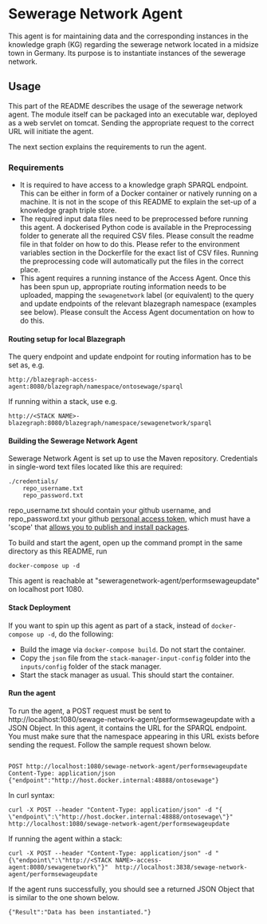 # Sewerage Network Agent
This agent is for maintaining data and the corresponding instances in the knowledge graph (KG) regarding the sewerage network located in a midsize town in Germany. Its purpose is to instantiate instances of the sewerage network. 

## Usage 
This part of the README describes the usage of the sewerage network agent. The module itself can be packaged into an executable war, deployed as a web servlet on tomcat. Sending the appropriate request to the correct URL will initiate the agent. 

The next section explains the requirements to run the agent.

### Requirements
- It is required to have access to a knowledge graph SPARQL endpoint. This can be either in form of a Docker container or natively running on a machine. It is not in the scope of this README to explain the set-up of a knowledge graph triple store. 
- The required input data files need to be preprocessed before running this agent. A dockerised Python code is available in the Preprocessing folder to generate all the required CSV files. Please consult the readme file in that folder on how to do this. Please refer to the environment variables section in the Dockerfile for the exact list of CSV files. Running the preprocessing code will automatically put the files in the correct place.
- This agent requires a running instance of the Access Agent. Once this has been spun up, appropriate routing information needs to be uploaded, mapping the `sewagenetwork` label (or equivalent) to the query and update endpoints of the relevant blazegraph namespace (examples see below). Please consult the Access Agent documentation on how to do this.

#### Routing setup for local Blazegraph
The query endpoint and update endpoint for routing information has to be set as, e.g.
```
http://blazegraph-access-agent:8080/blazegraph/namespace/ontosewage/sparql
```
If running within a stack, use e.g.
```
http://<STACK NAME>-blazegraph:8080/blazegraph/namespace/sewagenetwork/sparql
```

#### Building the Sewerage Network Agent

Sewerage Network Agent is set up to use the Maven repository. Credentials in single-word text files located like this are required:
```
./credentials/
    repo_username.txt
    repo_password.txt
```
repo_username.txt should contain your github username, and repo_password.txt your github [personal access token](https://docs.github.com/en/github/authenticating-to-github/creating-a-personal-access-token),
which must have a 'scope' that [allows you to publish and install packages](https://docs.github.com/en/packages/working-with-a-github-packages-registry/working-with-the-apache-maven-registry#authenticating-to-github-packages).

To build and start the agent, open up the command prompt in the same directory as this README, run
```
docker-compose up -d
```

This agent is reachable at "seweragenetwork-agent/performsewageupdate" on localhost port 1080.

#### Stack Deployment

If you want to spin up this agent as part of a stack, instead of `docker-compose up -d`, do the following:
- Build the image via `docker-compose build`. Do not start the container.
- Copy the `json` file from the `stack-manager-input-config` folder into the `inputs/config` folder of the stack manager.
- Start the stack manager as usual. This should start the container.

#### Run the agent
To run the agent, a POST request must be sent to http://localhost:1080/sewage-network-agent/performsewageupdate with a JSON Object. In this agent, it contains the URL for the SPARQL endpoint. You must make sure that the namespace appearing in this URL exists before sending the request. Follow the sample request shown below.
```

POST http://localhost:1080/sewage-network-agent/performsewageupdate
Content-Type: application/json
{"endpoint":"http://host.docker.internal:48888/ontosewage"}
```

In curl syntax:
```
curl -X POST --header "Content-Type: application/json" -d "{
\"endpoint\":\"http://host.docker.internal:48888/ontosewage\"}"  http://localhost:1080/sewage-network-agent/performsewageupdate
```

If running the agent within a stack:
```
curl -X POST --header "Content-Type: application/json" -d "{\"endpoint\":\"http://<STACK NAME>-access-agent:8080/sewagenetwork\"}"  http://localhost:3838/sewage-network-agent/performsewageupdate
```

If the agent runs successfully, you should see a returned JSON Object that is similar to the one shown below.
```
{"Result":"Data has been instantiated."}
```

